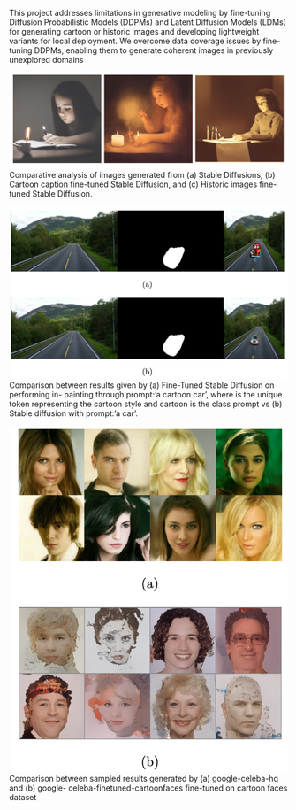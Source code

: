 This project addresses limitations in generative modeling by fine-tuning Diffusion Probabilistic Models (DDPMs) and Latent Diffusion Models (LDMs) for generating cartoon or historic images and developing lightweight variants for local deployment. We overcome data coverage issues by fine-tuning DDPMs, enabling them to generate coherent images in previously unexplored domains

![](images/img1.png)  
Comparative analysis of images generated from (a) Stable Diffusions, (b) Cartoon caption fine-tuned Stable Diffusion, and (c) Historic images fine-tuned Stable Diffusion.

![](images/img2.png)
Comparison between results given by (a) Fine-Tuned Stable Diffusion on performing in- painting through prompt:’a <cmg >cartoon car’, where <cmg >is the unique token representing the cartoon style and cartoon is the class prompt vs (b) Stable diffusion with prompt:’a car’.

![](images/img3.png)
Comparison between sampled results generated by (a) google-celeba-hq and (b) google- celeba-finetuned-cartoonfaces fine-tuned on cartoon faces dataset

